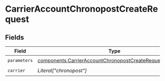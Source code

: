 # CarrierAccountChronopostCreateRequest


## Fields

| Field                                                                                                                                    | Type                                                                                                                                     | Required                                                                                                                                 | Description                                                                                                                              |
| ---------------------------------------------------------------------------------------------------------------------------------------- | ---------------------------------------------------------------------------------------------------------------------------------------- | ---------------------------------------------------------------------------------------------------------------------------------------- | ---------------------------------------------------------------------------------------------------------------------------------------- |
| `parameters`                                                                                                                             | [components.CarrierAccountChronopostCreateRequestParameters](../../models/components/carrieraccountchronopostcreaterequestparameters.md) | :heavy_check_mark:                                                                                                                       | N/A                                                                                                                                      |
| `carrier`                                                                                                                                | *Literal["chronopost"]*                                                                                                                  | :heavy_check_mark:                                                                                                                       | N/A                                                                                                                                      |
